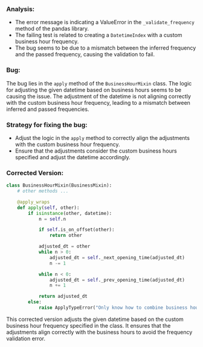 ### Analysis:
- The error message is indicating a ValueError in the `_validate_frequency` method of the pandas library.
- The failing test is related to creating a `DatetimeIndex` with a custom business hour frequency.
- The bug seems to be due to a mismatch between the inferred frequency and the passed frequency, causing the validation to fail.

### Bug:
The bug lies in the `apply` method of the `BusinessHourMixin` class. The logic for adjusting the given datetime based on business hours seems to be causing the issue. The adjustment of the datetime is not aligning correctly with the custom business hour frequency, leading to a mismatch between inferred and passed frequencies.

### Strategy for fixing the bug:
- Adjust the logic in the `apply` method to correctly align the adjustments with the custom business hour frequency.
- Ensure that the adjustments consider the custom business hours specified and adjust the datetime accordingly.

### Corrected Version:
```python
class BusinessHourMixin(BusinessMixin):
    # other methods ...

    @apply_wraps
    def apply(self, other):
        if isinstance(other, datetime):
            n = self.n

            if self.is_on_offset(other):
                return other

            adjusted_dt = other
            while n > 0:
                adjusted_dt = self._next_opening_time(adjusted_dt)
                n -= 1

            while n < 0:
                adjusted_dt = self._prev_opening_time(adjusted_dt)
                n += 1

            return adjusted_dt
        else:
            raise ApplyTypeError("Only know how to combine business hour with datetime")
```

This corrected version adjusts the given datetime based on the custom business hour frequency specified in the class. It ensures that the adjustments align correctly with the business hours to avoid the frequency validation error.